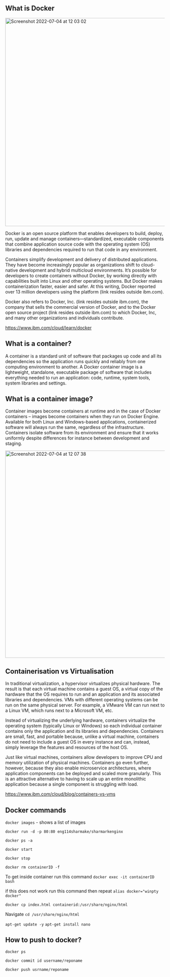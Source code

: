 ## What is Docker

<img width="655" alt="Screenshot 2022-07-04 at 12 03 02" src="https://user-images.githubusercontent.com/105854053/177196979-b961b600-cdf7-4cfd-a0f6-40e48fea44e4.png">


Docker is an open source platform that enables developers to build, deploy, run, update and manage containers—standardized, executable components that combine application source code with the operating system (OS) libraries and dependencies required to run that code in any environment.

Containers simplify development and delivery of distributed applications. They have become increasingly popular as organizations shift to cloud-native development and hybrid multicloud environments. It’s possible for developers to create containers without Docker, by working directly with capabilities built into Linux and other operating systems. But Docker makes containerization faster, easier and safer. At this writing, Docker reported over 13 million developers using the platform (link resides outside ibm.com).

Docker also refers to Docker, Inc. (link resides outside ibm.com), the company that sells the commercial version of Docker, and to the Docker open source project (link resides outside ibm.com) to which Docker, Inc, and many other organizations and individuals contribute.

https://www.ibm.com/cloud/learn/docker

## What is a container?

A container is a standard unit of software that packages up code and all its dependencies so the application runs quickly and reliably from one computing environment to another. A Docker container image is a lightweight, standalone, executable package of software that includes everything needed to run an application: code, runtime, system tools, system libraries and settings.

## What is a container image?

Container images become containers at runtime and in the case of Docker containers – images become containers when they run on Docker Engine. Available for both Linux and Windows-based applications, containerized software will always run the same, regardless of the infrastructure. Containers isolate software from its environment and ensure that it works uniformly despite differences for instance between development and staging.

<img width="652" alt="Screenshot 2022-07-04 at 12 07 38" src="https://user-images.githubusercontent.com/105854053/177197021-b25ed7eb-2a0c-4548-b3c6-a0ef9087b308.png">

## Containerisation vs Virtualisation

In traditional virtualization, a hypervisor virtualizes physical hardware. The result is that each virtual machine contains a guest OS, a virtual copy of the hardware that the OS requires to run and an application and its associated libraries and dependencies. VMs with different operating systems can be run on the same physical server. For example, a VMware VM can run next to a Linux VM, which runs next to a Microsoft VM, etc.

Instead of virtualizing the underlying hardware, containers virtualize the operating system (typically Linux or Windows) so each individual container contains only the application and its libraries and dependencies. Containers are small, fast, and portable because, unlike a virtual machine, containers do not need to include a guest OS in every instance and can, instead, simply leverage the features and resources of the host OS. 

Just like virtual machines, containers allow developers to improve CPU and memory utilization of physical machines. Containers go even further, however, because they also enable microservice architectures, where application components can be deployed and scaled more granularly. This is an attractive alternative to having to scale up an entire monolithic application because a single component is struggling with load.

https://www.ibm.com/cloud/blog/containers-vs-vms


## Docker commands

`docker images` - shows a list of images

`docker run -d -p 80:80 eng114sharmake/sharmarkenginx` 

`docker ps -a` 

`docker start `

`docker stop `

`docker rm containerID -f`

To get inside container run this command
`docker exec -it containerID bash` 

if this does not work run this command then repeat
`alias docker="winpty docker"`

`docker cp index.html containerid:/usr/share/nginx/html`

Navigate `cd /usr/share/nginx/html`

`apt-get update -y`
`apt-get install nano`


## How to push to docker?

`docker ps`

`docker commit id username/reponame`

`docker push usrname/reponame`
